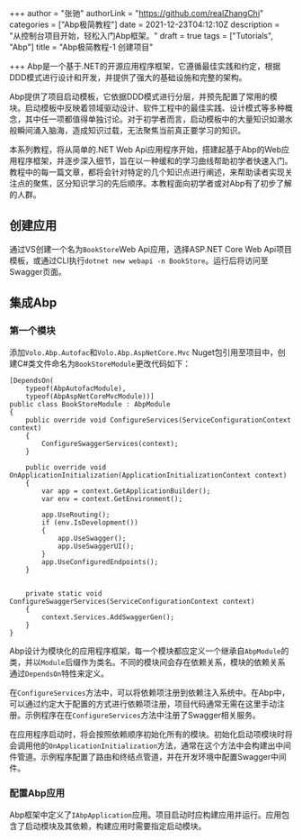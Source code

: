 +++
author = "张驰"
authorLink = "https://github.com/realZhangChi"
categories = ["Abp极简教程"]
date = 2021-12-23T04:12:10Z
description = "从控制台项目开始，轻松入门Abp框架。"
draft = true
tags = ["Tutorials", "Abp"]
title = "Abp极简教程-1 创建项目"

+++
Abp是一个基于.NET的开源应用程序框架，它遵循最佳实践和约定，根据DDD模式进行设计和开发，并提供了强大的基础设施和完整的架构。

Abp提供了项目启动模板，它依据DDD模式进行分层，并预先配置了常用的模块。启动模板中反映着领域驱动设计、软件工程中的最佳实践、设计模式等多种概念，其中任一项都值得单独讨论。对于初学者而言，启动模板中的大量知识如潮水般瞬间涌入脑海，造成知识过载，无法聚焦当前真正要学习的知识。

本系列教程，将从简单的.NET Web Api应用程序开始，搭建起基于Abp的Web应用程序框架，并逐步深入细节，旨在以一种缓和的学习曲线帮助初学者快速入门。教程中的每一篇文章，都将会针对特定的几个知识点进行阐述，来帮助读者实现关注点的聚焦，区分知识学习的先后顺序。本教程面向初学者或对Abp有了初步了解的人群。

## 创建应用

通过VS创建一个名为`BookStore`Web Api应用，选择ASP.NET Core Web Api项目模板，或通过CLI执行`dotnet new webapi -n BookStore`。运行后将访问至Swagger页面。

## 集成Abp

### 第一个模块

添加`Volo.Abp.Autofac`和`Volo.Abp.AspNetCore.Mvc` Nuget包引用至项目中，创建C#类文件命名为`BookStoreModule`更改代码如下：

    [DependsOn(
        typeof(AbpAutofacModule),
        typeof(AbpAspNetCoreMvcModule))]
    public class BookStoreModule : AbpModule
    {
        public override void ConfigureServices(ServiceConfigurationContext context)
        {
            ConfigureSwaggerServices(context);
        }
    
        public override void OnApplicationInitialization(ApplicationInitializationContext context)
        {
            var app = context.GetApplicationBuilder();
            var env = context.GetEnvironment();
    
            app.UseRouting();
            if (env.IsDevelopment())
            {
                app.UseSwagger();
                app.UseSwaggerUI();
            }
            app.UseConfiguredEndpoints();
        }
    
    
        private static void ConfigureSwaggerServices(ServiceConfigurationContext context)
        {
            context.Services.AddSwaggerGen();
        }
    }

Abp设计为模块化的应用程序框架，每一个模块都应定义一个继承自`AbpModule`的类，并以`Module`后缀作为类名。不同的模块间会存在依赖关系，模块的依赖关系通过`DependsOn`特性来定义。

在`ConfigureServices`方法中，可以将依赖项注册到依赖注入系统中。在Abp中，可以通过约定大于配置的方式进行依赖项注册，项目代码通常无需在这里手动注册。示例程序在在`ConfigureServices`方法中注册了Swagger相关服务。

在应用程序启动时，将会按照依赖顺序初始化所有的模块。初始化启动项模块时将会调用他的`OnApplicationInitialization`方法，通常在这个方法中会构建出中间件管道。示例程序配置了路由和终结点管道，并在开发环境中配置Swagger中间件。

### 配置Abp应用

Abp框架中定义了`IAbpApplication`应用。项目启动时应构建应用并运行。应用包含了启动模块及其依赖，构建应用时需要指定启动模块。